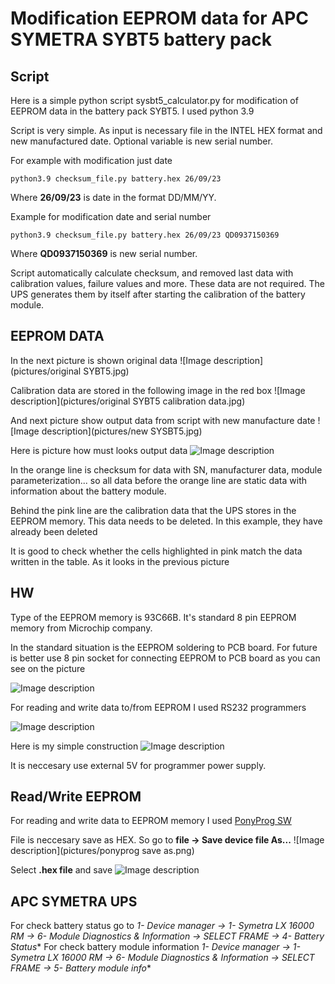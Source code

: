 # Modification EEPROM data for APC SYMETRA SYBT5 battery pack

## Script 
Here is a simple python script sysbt5_calculator.py for modification of EEPROM data in the battery pack SYBT5. I used python 3.9

Script is very simple. As input is necessary file in the INTEL HEX format and new manufactured date. Optional variable is new serial number.

For example with modification just date
```
python3.9 checksum_file.py battery.hex 26/09/23
```
Where **26/09/23** is date in the format DD/MM/YY.

Example for modification date and serial number
```
python3.9 checksum_file.py battery.hex 26/09/23 QD0937150369
```
Where **QD0937150369** is new serial number.

Script automatically calculate checksum, and removed last data with calibration values, failure values and more.  These data are not required. The UPS generates them by itself after starting the calibration of the battery module. 

## EEPROM DATA
In the next picture is shown original data
![Image description](pictures/original SYBT5.jpg)

Calibration data are stored in the following image in the red box
![Image description](pictures/original SYBT5 calibration data.jpg)

And next picture show output data from script with new manufacture date
![Image description](pictures/new SYSBT5.jpg)

Here is picture how must looks output data
![Image description](pictures/20150702_134239.jpg)

In the orange line is checksum for data with SN, manufacturer data, module parameterization... so all data before the orange line are static data with information about the battery module.

Behind the pink line are the calibration data that the UPS stores in the EEPROM memory. This data needs to be deleted. In this example, they have already been deleted

It is good to check whether the cells highlighted in pink match the data written in the table. As it looks in the previous picture

## HW
Type of the EEPROM memory is 93C66B. It's standard 8 pin EEPROM memory from Microchip company.

In the standard situation is the EEPROM soldering to PCB board. For future is better use 8 pin socket for connecting EEPROM to PCB board as you can see on the picture

![Image description](pictures/20150702_134221.jpg)

For reading and write data to/from EEPROM I used RS232 programmers

![Image description](schematic/0154.jpg)

Here is my simple construction
![Image description](pictures/20150702_134234.jpg)

It is neccesary use external 5V for programmer power supply. 

## Read/Write EEPROM 
For reading and write data to EEPROM memory I used [PonyProg SW](http://www.lancos.com/prog.html)

File is neccesary save as HEX. So go to **file -> Save device file As...**
![Image description](pictures/ponyprog save as.png)

Select **.hex file** and save
![Image description](pictures/ponyprog.jpg)

## APC SYMETRA UPS

For check battery status go to *1- Device manager -> 1- Symetra LX 16000 RM -> 6- Module Diagnostics & Information -> SELECT FRAME -> 4- Battery Status**
For check battery module information *1- Device manager -> 1- Symetra LX 16000 RM -> 6- Module Diagnostics & Information -> SELECT FRAME -> 5- Battery module info**
